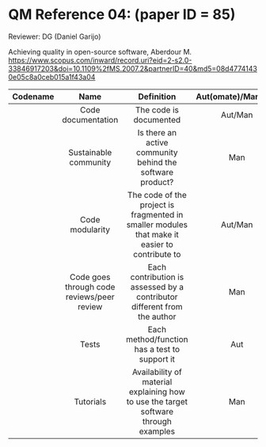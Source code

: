 # QM Reference 04: (paper ID = 85)

Reviewer: DG (Daniel Garijo)

Achieving quality in open-source software, Aberdour M.
<https://www.scopus.com/inward/record.uri?eid=2-s2.0-33846917203&doi=10.1109%2fMS.2007.2&partnerID=40&md5=08d47741430e05c8a0ceb015a1f43a04>

| Codename | Name          | Definition | Aut(omate)/Man(ual) | Characteristics | Comment |
| :------: | :-----------: | :--------: | :-----------------: | :-------------: | :-----: |
| | Code documentation     | The code is documented                                                                        | Aut/Man | Supportability  | |
| | Sustainable community  | Is there an active community behind the software product?                                     | Man     | Supportability  | |
| | Code modularity        | The code of the project is fragmented in smaller modules that make it easier to contribute to | Aut/Man | Maintainability | |
| | Code goes through code reviews/peer review | Each contribution is assessed by a contributor different from the author  | Man     | Maintainability | |
| | Tests                  | Each method/function has a test to support it                                                 | Aut     | Testability     | |
| | Tutorials              | Availability of material explaining how to use the target software through examples           | Man     | Supportability  | |
